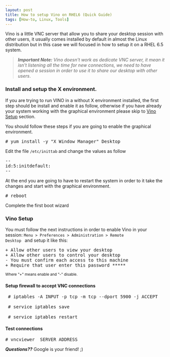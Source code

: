 ```yaml
---
layout: post
title: How to setup Vino on RHEL6 (Quick Guide)
tags: [How-to, Linux, Tools]
---
```


Vino is a little VNC server that allow you to share your desktop session with other users, it usually comes installed by default in almost the Linux distribution  but in this case we will focused in how to setup it on a RHEL 6.5 system.

> ***Important Note:*** *Vino doesn't work as dedicate VNC server, it mean it isn't listening all the time for new connections, we need to have opened a session in order to use it to share our desktop with other users*.


### Install and setup the X environment.

If you are trying to run VINO in a without X environment installed, the first step should be install and enable it as follow, otherwise if you have already your system working with the graphical environment please skip to [Vino Setup](#vinosetup) section.

You should follow these steps if you are going to enable the graphical environment.

<pre># yum install -y "X Window Manager" Desktop</pre>

Edit the file <code>/etc/inittab</code> and change the values as follow
<pre>
--
id:5:initdefault:
--
</pre>

At the end you are going to have to restart the system in order to it take the changes and start with the graphical environment.
<pre># reboot</pre>

Complete the first boot wizard

### <a name="vinosetup"></a>Vino Setup

You must follow the next instructions in order to enable Vino in your session: <code>Menu > Preferences > Administration > Remote Desktop </code> and setup it like this:
<pre>
+ Allow other users to view your desktop
+ Allow other users to control your desktop
- You must confirm each access to this machine
+ Require that user enter this password *****
</pre>

<small>Where "+" means enable and "-" disable.</small>

#### Setup firewall to accept VNC connections
<pre>
 # iptables -A INPUT -p tcp -m tcp --dport 5900 -j ACCEPT

 # service iptables save

 # service iptables restart
</pre>

#### Test connections
<pre># vncviewer  SERVER_ADDRESS </pre>

***Questions??*** Google is your friend! ;)
